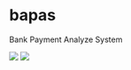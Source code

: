 # bapas
Bank Payment Analyze System

<a href="https://codeclimate.com/github/harjis/bapas"><img src="https://codeclimate.com/github/harjis/bapas/badges/gpa.svg" /></a> <a href="https://codeclimate.com/github/harjis/bapas/coverage"><img src="https://codeclimate.com/github/harjis/bapas/badges/coverage.svg" /></a>
